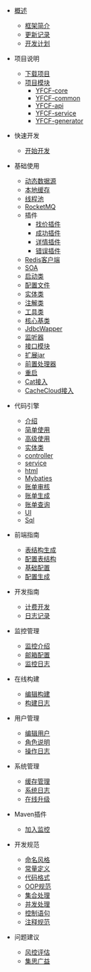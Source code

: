 * [概述]()
    * [框架简介](FQA/框架简介.md)
    * [更新记录](CHANGELOG/更新记录.md)
    * [开发计划](PLANS)
* 项目说明
    * [下载项目](安装使用/下载说明.md)
    * [项目模块](安装使用/模块介绍.md)
        * [YFCF-core](安装使用/核心模块.md)
        * [YFCF-common](安装使用/公共模块.md)
        * [YFCF-api](安装使用/接口模块.md)
        * [YFCF-service](安装使用/服务模块.md)
        * [YFCF-generator](安装使用/代码生成.md)
        
* 快速开发
    * [开始开发](快速开发/开始开发.md)
        
* 基础使用
    * [动态数据源](使用说明/多数据源.md)
    * [本地缓存](使用说明/本地缓存.md)
    * [线程池](使用说明/线程池.md)
    * [RocketMQ](使用说明/RocketMQ.md)
    * 插件
        * [找价插件](使用说明/找价插件.md) 
        * [成功插件](使用说明/成功插件.md) 
        * [详情插件](使用说明/详情插件.md) 
        * [错误插件](使用说明/错误插件.md) 
    * [Redis客户端](使用说明/Redis客户端.md)
    * [SOA](使用说明/SOA.md)
    * [启动类](使用说明/启动类.md)
    * [配置文件](使用说明/配置文件.md)
    * [实体类](使用说明/实体类.md)
    * [注解类](使用说明/注解类.md)
    * [工具类](使用说明/工具类.md)
    * [核心基类](使用说明/基类.md)
    * [JdbcWapper](使用说明/JdbcWapper.md)
    * [监听器](使用说明/监听器.md)
    * [接口模块](使用说明/接口模块.md)
    * [扩展jar](使用说明/扩展jar.md)
    * [前置处理器](使用说明/前置处理器.md)
    * [重启](使用说明/重启.md)
    * [Cat接入](使用说明/cat.md)
    * [CacheCloud接入](使用说明/CacheCloud.md)
* 代码引擎
    * [介绍](前端指南/介绍.md)
    * [简单使用](前端指南/简单使用.md)
    * [高级使用](前端指南/高级使用.md)
    * [实体类](代码生成/实体类.md)
    * [controller](代码生成/controller.md)
    * [service](代码生成/service.md)
    * [html](代码生成/html.md)
    * [Mybaties](代码生成/Mybaties.md)
    * [账单审核](代码生成/audit.md)
    * [账单生成](代码生成/gen.md)
    * [账单查询](代码生成/search.md)
    * [UI](代码生成/ui.md)
    * [Sql](代码生成/sql.md)
    
* 前端指南
    * [表结构生成](前端指南/表结构生成.md)
    * [配置表结构](前端指南/表结构.md)
    * [基础配置](前端指南/基础配置.md)
    * [配置生成](开发说明/配置生成.md)


* 开发指南
    * [计费开发](开发说明/如何开发.md)
    * [日志记录](开发说明/日志记录.md)

* 监控管理
    * [监控介绍](监控管理/监控简绍.md)
    * [邮箱配置](监控管理/邮箱配置.md)
    * [监控日志](监控管理/监控日志.md)
* 在线构建
    * [编辑构建](在线构建/编辑构建.md)
    * [构建日志](在线构建/构建日志.md)
* 用户管理
    * [编辑用户](用户管理/编辑用户.md)
    * [角色说明](用户管理/用户角色.md)
    * [操作日志](用户管理/操作日志.md)
* 系统管理
    * [缓存管理](系统管理/缓存管理.md)
    * [系统日志](系统管理/系统日志.md)
    * [在线升级](系统管理/在线升级.md)    
* Maven插件
    * [加入监控](Maven插件/加入监控.md)
     
* 开发规范
    * [命名风格](开发规范/命名风格.md)
    * [常量定义](开发规范/常量定义.md)   
    * [代码格式](开发规范/代码格式.md)   
    * [OOP规范](开发规范/OOP规范.md)   
    * [集合处理](开发规范/集合处理.md)   
    * [并发处理](开发规范/并发处理.md)  
    * [控制语句](开发规范/控制语句.md) 
    * [注释规范](开发规范/注释规范.md)
          
* 问题建议
    * [风控评估](问题建议/疑问.md)
    * [集思广益](问题建议/意见建议.md)
    
  

   
